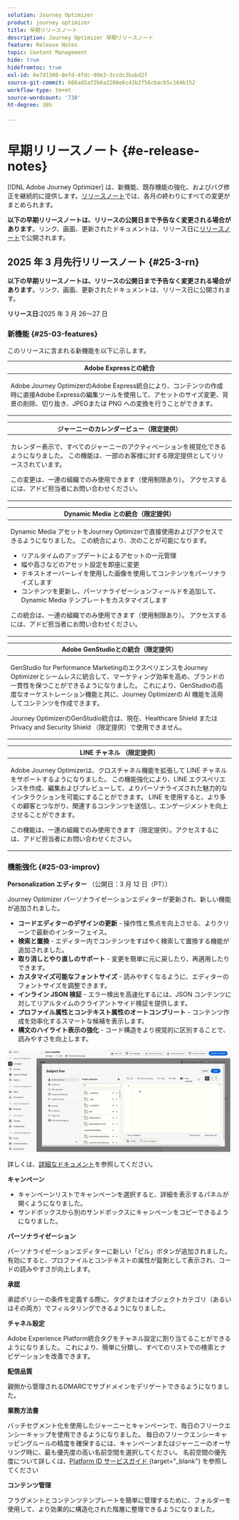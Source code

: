 ```yaml
---
solution: Journey Optimizer
product: journey optimizer
title: 早期リリースノート
description: Journey Optimizer 早期リリースノート
feature: Release Notes
topic: Content Management
hide: true
hidefromtoc: true
exl-id: 6e7d1300-8efd-4fdc-90e3-3ccdc3babd2f
source-git-commit: 666ad2af2b6a2206e6c43b2f56cbacb5c164b152
workflow-type: tm+mt
source-wordcount: '738'
ht-degree: 36%

---
```


# 早期リリースノート {#e-release-notes}

[!DNL Adobe Journey Optimizer] は、新機能、既存機能の強化、およびバグ修正を継続的に提供します。[リリースノート](release-notes.md)では、各月の終わりにすべての変更がまとめられます。

**以下の早期リリースノートは、リリースの公開日まで予告なく変更される場合があります**。リンク、画面、更新されたドキュメントは、リリース日に[リリースノート](release-notes.md)で公開されます。


## 2025 年 3 月先行リリースノート {#25-3-rn}


**以下の早期リリースノートは、リリースの公開日まで予告なく変更される場合があります**。リンク、画面、更新されたドキュメントは、リリース日に公開されます。

**リリース日**:2025 年 3 月 26～27 日


### 新機能 {#25-03-features}

このリリースに含まれる新機能を以下に示します。


<table>
<thead>
<tr>
<th><strong>Adobe Expressとの統合</strong><br/></th>
</tr>
</thead>
<tbody>
<tr>
<td>
<p>Adobe Journey OptimizerのAdobe Express統合により、コンテンツの作成時に直接Adobe Expressの編集ツールを使用して、アセットのサイズ変更、背景の削除、切り抜き、JPEGまたは PNG への変換を行うことができます。<p>
<!--p>For more information, refer to the <a href="../configuration/rule-sets.md">detailed documentation</a>.</p-->
</td>
</tr>
</tbody>
</table>

<table>
<thead>
<tr>
<th><strong>ジャーニーのカレンダービュー（限定提供）</strong><br/></th>
</tr>
</thead>
<tbody>
<tr>
<td>
<p>カレンダー表示で、すべてのジャーニーのアクティベーションを視覚化できるようになりました。 この機能は、一部のお客様に対する限定提供としてリリースされています。<p>
<p>この変更は、一連の組織でのみ使用できます（使用制限あり）。 アクセスするには、アドビ担当者にお問い合わせください。</p>
<!--p>For more information, refer to the <a href="../configuration/rule-sets.md">detailed documentation</a>.</p-->
</td>
</tr>
</tbody>
</table>

<table>
<thead>
<tr>
<th><strong>Dynamic Media との統合（限定提供）</strong><br/></th>
</tr>
</thead>
<tbody>
<tr>
<td>
<p>Dynamic Media アセットをJourney Optimizerで直接使用およびアクセスできるようになりました。 この統合により、次のことが可能になります。
<ul>
<li>リアルタイムのアップデートによるアセットの一元管理</li>
<li>幅や高さなどのアセット設定を即座に変更</li>
<li>テキストオーバーレイを使用した画像を使用してコンテンツをパーソナライズします</li>
<li>コンテンツを更新し、パーソナライゼーションフィールドを追加して、Dynamic Media テンプレートをカスタマイズします</li>
</ul>
<p>
<p>この統合は、一連の組織でのみ使用できます（使用制限あり）。 アクセスするには、アドビ担当者にお問い合わせください。</p>
<!--p>For more information, refer to the <a href="../configuration/rule-sets.md">detailed documentation</a>.</p-->
</td>
</tr>
</tbody>
</table>



<table>
<thead>
<tr>
<th><strong>Adobe GenStudioとの統合（限定提供）</strong><br/></th>
</tr>
</thead>
<tbody>
<tr>
<td>
<p>GenStudio for Performance MarketingのエクスペリエンスをJourney Optimizerとシームレスに統合して、マーケティング効率を高め、ブランドの一貫性を保つことができるようになりました。 これにより、GenStudioの高度なオーケストレーション機能と共に、Journey Optimizerの AI 機能を活用してコンテンツを作成できます。<p>
<p>Journey OptimizerのGenStudio統合は、現在、Healthcare Shield または Privacy and Security Shield （限定提供）で使用できません。</p>
<!--p>For more information, refer to the <a href="../configuration/rule-sets.md">detailed documentation</a>.</p-->
</td>
</tr>
</tbody>
</table>

<table>
<thead>
<tr>
<th><strong>LINE チャネル （限定提供）</strong><br/></th>
</tr>
</thead>
<tbody>
<tr>
<td>
<p>Adobe Journey Optimizerは、クロスチャネル機能を拡張して LINE チャネルをサポートするようになりました。 この機能強化により、LINE エクスペリエンスを作成、編集およびプレビューして、よりパーソナライズされた魅力的なインタラクションを可能にすることができます。 LINE を使用すると、より多くの顧客とつながり、関連するコンテンツを送信し、エンゲージメントを向上させることができます。<p>
<p>この機能は、一連の組織でのみ使用できます（限定提供）。アクセスするには、アドビ担当者にお問い合わせください。</p>
<!--p>For more information, refer to the <a href="../configuration/rule-sets.md">detailed documentation</a>.</p-->
</td>
</tr>
</tbody>
</table>

### 機能強化 {#25-03-improv}

**Personalization エディター** （公開日：3 月 12 日（PT））

Journey Optimizer パーソナライゼーションエディターが更新され、新しい機能が追加されました。

* **コードエディターのデザインの更新** - 操作性と焦点を向上させる、よりクリーンで最新のインターフェイス。
* **検索と置換** - エディター内でコンテンツをすばやく検索して置換する機能が追加されました。
* **取り消しとやり直しのサポート** - 変更を簡単に元に戻したり、再適用したりできます。
* **カスタマイズ可能なフォントサイズ** - 読みやすくなるように、エディターのフォントサイズを調整できます。
* **インライン JSON 検証** - エラー検出を高速化するには、JSON コンテンツに対してリアルタイムのクライアントサイド検証を提供します。
* **プロファイル属性とコンテキスト属性のオートコンプリート** - コンテンツ作成を効率化するスマートな候補を表示します。
* **構文のハイライト表示の強化** - コード構造をより視覚的に区別することで、読みやすさを向上します。

![Personalization エディターの新機能を示すビデオ ](assets/do-not-localize/personalization-editor.gif)

詳しくは、[詳細なドキュメント](../personalization/personalization-build-expressions.md)を参照してください。


**キャンペーン**

* キャンペーンリストでキャンペーンを選択すると、詳細を表示するパネルが開くようになりました。
* サンドボックスから別のサンドボックスにキャンペーンをコピーできるようになりました。

**パーソナライゼーション**

パーソナライゼーションエディターに新しい「ピル」ボタンが追加されました。 有効にすると、プロファイルとコンテキストの属性が錠剤として表示され、コードの読みやすさが向上します。

**承認**

承認ポリシーの条件を定義する際に、タグまたはオブジェクトカテゴリ（あるいはその両方）でフィルタリングできるようになりました。

**チャネル設定**

Adobe Experience Platform統合タグをチャネル設定に割り当てることができるようになりました。 これにより、簡単に分類し、すべてのリストでの検索とナビゲーションを改善できます。

**配信品質**

親側から管理されるDMARCでサブドメインをデリゲートできるようになりました。

**業務方法書**

バッチセグメント化を使用したジャーニーとキャンペーンで、毎日のフリークエンシーキャップを使用できるようになりました。 毎日のフリークエンシーキャッピングルールの精度を確保するには、キャンペーンまたはジャーニーのオーサリング時に、最も優先度の高い名前空間を選択してください。 名前空間の優先度について詳しくは、[Platform ID サービスガイド ](https://experienceleague.adobe.com/en/docs/experience-platform/identity/features/identity-graph-linking-rules/namespace-priority){target="_blank"} を参照してください

**コンテンツ管理**

フラグメントとコンテンツテンプレートを簡単に管理するために、フォルダーを使用して、より効果的に構造化された階層に整理できるようになりました。
